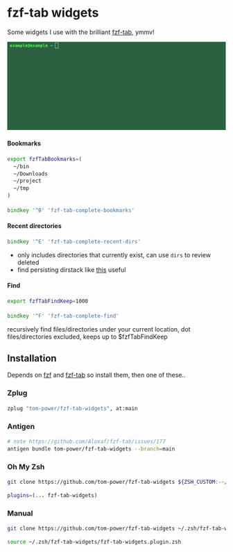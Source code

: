 # fzf-tab widgets

Some widgets I use with the brilliant [fzf-tab](https://github.com/Aloxaf/fzf-tab), ymmv!

![demo](https://github.com/tom-power/fzf-tab-widgets/blob/main/assets/fzf-tab-widgets-demo.gif)

#### Bookmarks

```zsh
export fzfTabBookmarks=(
  ~/bin
  ~/Downloads
  ~/project
  ~/tmp
)

bindkey '^B' 'fzf-tab-complete-bookmarks'
```

#### Recent directories

```zsh
bindkey '^E' 'fzf-tab-complete-recent-dirs'
```

- only includes directories that currently exist, can use `dirs` to review deleted
- find persisting dirstack like [this](https://wiki.archlinux.org/title/zsh#Dirstack) useful

#### Find

```zsh
export fzfTabFindKeep=1000

bindkey '^F' 'fzf-tab-complete-find'
```

recursively find files/directories under your current location, dot files/directories excluded, keeps up to $fzfTabFindKeep

## Installation

Depends on [fzf](https://github.com/junegunn/fzf) and [fzf-tab](https://github.com/Aloxaf/fzf-tab) so install them, then one of these..

### Zplug

```zsh
zplug "tom-power/fzf-tab-widgets", at:main
```

### Antigen
```zsh
# note https://github.com/Aloxaf/fzf-tab/issues/177
antigen bundle tom-power/fzf-tab-widgets --branch=main
```

### Oh My Zsh

```zsh
git clone https://github.com/tom-power/fzf-tab-widgets ${ZSH_CUSTOM:-~/.oh-my-zsh/custom}/plugins/fzf-tab-widgets
```
```zsh
plugins=(... fzf-tab-widgets)
```

### Manual

```zsh
git clone https://github.com/tom-power/fzf-tab-widgets ~/.zsh/fzf-tab-widgets
```
```zsh
source ~/.zsh/fzf-tab-widgets/fzf-tab-widgets.plugin.zsh
```
